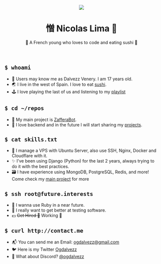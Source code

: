 <p align="center">
<img src="https://cdn.discordapp.com/attachments/1088569542852235375/1198674310269767841/1ae93748aa2c797ab4f059a2288aa96e.jpg?ex=66560e71&is=6654bcf1&hm=cf00f46b2da7acf7bf608a5abfea768cb849603587e5be5b150d78cf6e483525&">
</p>
<h1 align="center">憎 Nicolas Lima 🎈</h1>

  <p align="center">
    🍣 A French young who loves to code and eating sushi 🍣
    <!---I know that `br` is not the best way of do it, but i just think on that-->
    <br />
    <br />
    <br />
  </p>
  
## ```$ whoami ```

- 👤 Users may know me as Dalvezz Venery. I am 17 years old. 
- 🌏 I live in the west of Spain. I love to eat [sushi](https://pt.wikipedia.org/wiki/Sushi).
- 🕹 I love playing the last of us and listening to my [playlist](https://open.spotify.com/playlist/1c8OpwiCgZlO30RfrOFQhX?si=839af679bbb44024)

## ```$ cd ~/repos```

- 🥇 My main project is [ZafferaBot](https://github.com/Zaffera).
- 💜 I love backend and in the future I will start sharing my [projects](https://github.com/ogdalvezz?tab=repositories).

## ```$ cat skills.txt```

- 📡 I manage a VPS with Ubuntu Server, also use SSH, Nginx, Docker and Cloudflare with it.
- ✨ I've been using Django (Python) for the last 2 years, always trying to do it with the best practices.
- 🗃 I have experience using MongoDB, PostgreSQL, Redis, and more! Come check my [main project](https://github.com/Zaffera) for more

## ```$ ssh root@future.interests ```

- 🍧 I wanna use Ruby in a near future.
- 🔐 I really want to get better at testing software.
- 💵 ~~Get Hired 🚀~~ Working 💪

## ```$ curl http://contact.me ```

- 📬 You can send me an Email: [ogdalvezz@gmail.com](mailto:ogdalvezz@gmail.com)
- 🐦 Here is my Twitter [Ogdalvezz](https://twitter.com/ogdalvez)
- 🖤 What about Discord? [@ogdalvezz](https://discord.com/invite/realplug)
